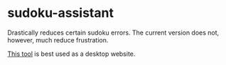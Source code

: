 # sudoku-assistant

Drastically reduces certain sudoku errors. The current version does not, however, much reduce frustration.

[This tool](https://kuaLeYi.github.io/sudoku-assistant) is best used as a desktop website.

